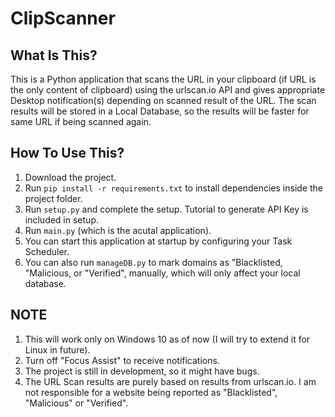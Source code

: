 # ClipScanner

What Is This?
-------------

This is a Python application that scans the URL in your clipboard (if URL is the only content of clipboard) using the urlscan.io API and gives appropriate  Desktop notification(s) depending on scanned result of the URL. The scan results will be stored in a Local Database, so the results will be faster for same URL if being scanned again.


How To Use This?
----------------

1. Download the project.
2. Run `pip install -r requirements.txt` to install dependencies inside the project folder.
3. Run `setup.py` and complete the setup. Tutorial to generate API Key is included in setup.
4. Run `main.py` (which is the acutal application).
5. You can start this application at startup by configuring your Task Scheduler.
6. You can also run `manageDB.py` to mark domains as "Blacklisted, "Malicious, or "Verified", manually, which will only affect your local database.


NOTE
----

1. This will work only on Windows 10 as of now (I will try to extend it for Linux in future).
2. Turn off "Focus Assist" to receive notifications.
3. The project is still in development, so it might have bugs.
4. The URL Scan results are purely based on results from urlscan.io. I am not responsible for a website being reported as "Blacklisted", "Malicious" or "Verified".
